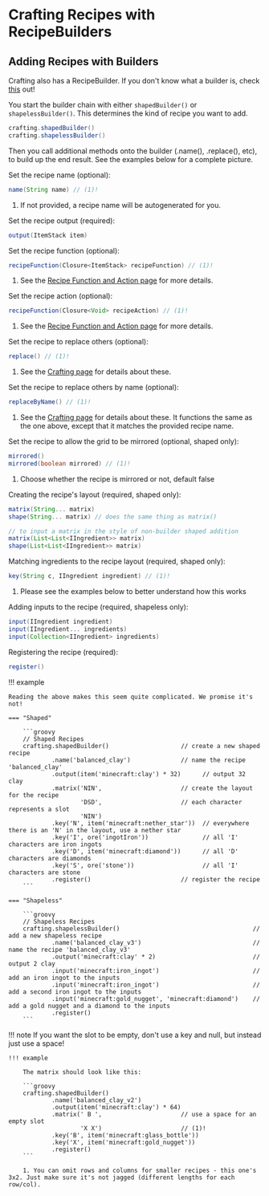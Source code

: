 # Crafting Recipes with RecipeBuilders

## Adding Recipes with Builders

Crafting also has a RecipeBuilder.
If you don't know what a builder is, check [this](https://groovyscript-docs.readthedocs.io/en/latest/groovy/builder/) out!

You start the builder chain with either `shapedBuilder()` or `shapelessBuilder()`. This determines the kind of recipe you want to add.

```groovy
crafting.shapedBuilder()
crafting.shapelessBuilder()
```

Then you call additional methods onto the builder (.name(), .replace(), etc), to build up the end result. See the examples below for a complete picture.

Set the recipe name (optional):

```groovy
name(String name) // (1)!
```

1. If not provided, a recipe name will be autogenerated for you.

Set the recipe output (required):

```groovy
output(ItemStack item)
```

Set the recipe function (optional):

```groovy
recipeFunction(Closure<ItemStack> recipeFunction) // (1)!
```

1. See the [Recipe Function and Action page](./crafting.md) for more details.

Set the recipe action (optional):

```groovy
recipeFunction(Closure<Void> recipeAction) // (1)!
```

1. See the [Recipe Function and Action page](TODO) for more details.

Set the recipe to replace others (optional):

```groovy
replace() // (1)!
```

1. See the [Crafting page](https://groovyscript-docs.readthedocs.io/en/latest/groovyscript/minecraft/crafting/) for details about these.

Set the recipe to replace others by name (optional):

```groovy
replaceByName() // (1)!
```

1. See the [Crafting page](https://groovyscript-docs.readthedocs.io/en/latest/groovyscript/minecraft/crafting/) for details about these.
It functions the same as the one above, except that it matches the provided recipe name.

Set the recipe to allow the grid to be mirrored (optional, shaped only):

```groovy
mirrored()
mirrored(boolean mirrored) // (1)!
```

1. Choose whether the recipe is mirrored or not, default false

Creating the recipe's layout (required, shaped only):

```groovy
matrix(String... matrix)
shape(String... matrix) // does the same thing as matrix()

// to input a matrix in the style of non-builder shaped addition
matrix(List<List<IIngredient>> matrix)
shape(List<List<IIngredient>> matrix)
```

Matching ingredients to the recipe layout (required, shaped only):

```groovy
key(String c, IIngredient ingredient) // (1)!
```

1. Please see the examples below to better understand how this works

Adding inputs to the recipe (required, shapeless only):

```groovy
input(IIngredient ingredient)
input(IIngredient... ingredients)
input(Collection<IIngredient> ingredients)
```

Registering the recipe (required):

```groovy
register()
```

!!! example

    Reading the above makes this seem quite complicated. We promise it's not!

    === "Shaped"

        ```groovy
        // Shaped Recipes
        crafting.shapedBuilder()                    // create a new shaped recipe
                .name('balanced_clay')              // name the recipe 'balanced_clay'
                .output(item('minecraft:clay') * 32)      // output 32 clay
                .matrix('NIN',                      // create the layout for the recipe
                        'DSD',                      // each character represents a slot
                        'NIN')
                .key('N', item('minecraft:nether_star'))  // everywhere there is an 'N' in the layout, use a nether star
                .key('I', ore('ingotIron'))               // all 'I' characters are iron ingots
                .key('D', item('minecraft:diamond'))      // all 'D' characters are diamonds
                .key('S', ore('stone'))                   // all 'I' characters are stone
                .register()                         // register the recipe
        ```

    === "Shapeless"

        ```groovy
        // Shapeless Recipes
        crafting.shapelessBuilder()                                     // add a new shapeless recipe
                .name('balanced_clay_v3')                               // name the recipe 'balanced_clay_v3'
                .output('minecraft:clay' * 2)                           // output 2 clay
                .input('minecraft:iron_ingot')                          // add an iron ingot to the inputs
                .input('minecraft:iron_ingot')                          // add a second iron ingot to the inputs
                .input('minecraft:gold_nugget', 'minecraft:diamond')    // add a gold nugget and a diamond to the inputs
                .register()
        ```

!!! note
    If you want the slot to be empty, don't use a key and null, but instead just use a space!

    !!! example

        The matrix should look like this:

        ```groovy
        crafting.shapedBuilder()
                .name('balanced_clay_v2')
                .output(item('minecraft:clay') * 64)
                .matrix(' B ',                      // use a space for an empty slot
                        'X X')                      // (1)!
                .key('B', item('minecraft:glass_bottle'))
                .key('X', item('minecraft:gold_nugget'))
                .register()
        ```

        1. You can omit rows and columns for smaller recipes - this one's 3x2. Just make sure it's not jagged (different lengths for each row/col).
